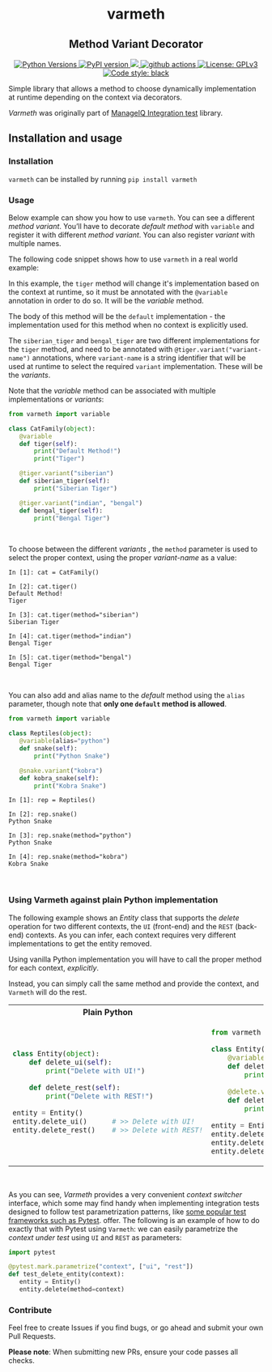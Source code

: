 <h1 align="center"> varmeth </h1>
<h2 align="center"> Method Variant Decorator </h2>

<p align="center">
    <a href="https://pypi.org/project/varmeth">
    <img alt="Python Versions" src="https://img.shields.io/pypi/pyversions/varmeth.svg?style=flat">
    </a>
    <a href="https://pypi.org/project/varmeth/#history">
    <img alt="PyPI version" src="https://badge.fury.io/py/varmeth.svg">
    </a>
    <a href="https://codecov.io/gh/digitronik/varmeth">
    <img src="https://codecov.io/gh/digitronik/varmeth/branch/master/graph/badge.svg" />
    </a>
    <a href="https://github.com/digitronik/varmeth/actions">
    <img alt="github actions" src="https://github.com/digitronik/varmeth/workflows/Tests/badge.svg?branch=master">
    </a>
    <a href="https://github.com/digitronik/varmeth/blob/master/LICENSE">
    <img alt="License: GPLv3" src="https://img.shields.io/pypi/l/varmeth.svg?version=latest">
    </a>
    <a href="https://pypi.org/project/black">
    <img alt="Code style: black" src="https://img.shields.io/badge/code%20style-black-000000.svg">
    </a>
</p>

Simple library that allows a method to choose dynamically implementation at runtime depending on the
context via decorators.

_Varmeth_ was originally part of [ManageIQ Integration test](https://github.com/ManageIQ/integration_tests) library.

## Installation and usage

### Installation

`varmeth` can be installed by running `pip install varmeth`

### Usage

Below example can show you how to use `varmeth`. You can see a different _method variant_.
You’ll have to decorate _default method_ with `variable` and register it with different _method variant_.
You can also register _variant_ with multiple names.

The following code snippet shows how to use `varmeth` in a real world example:

In this example, the `tiger` method will change it's implementation based on the context at
runtime, so it must be annotated with the `@variable` annotation in order to do so. It will be
the _variable_ method.

The body of this method will be the `default` implementation - the implementation used for this
method when no context is explicitly used.

The `siberian_tiger` and `bengal_tiger` are two different implementations for the `tiger` method,
and need to be annotated with `@tiger.variant("variant-name")` annotations, where `variant-name`
is a string identifier that will be used at runtime to select the required `variant` implementation.
These will be the _variants_.

Note that the _variable_ method can be associated with multiple implementations or _variants_:

```python
from varmeth import variable

class CatFamily(object):
   @variable
   def tiger(self):
       print("Default Method!")
       print("Tiger")

   @tiger.variant("siberian")
   def siberian_tiger(self):
       print("Siberian Tiger")

   @tiger.variant("indian", "bengal")
   def bengal_tiger(self):
       print("Bengal Tiger")
```
<br>

To choose between the different _variants_ , the `method` parameter is used to select
the proper context, using the proper _variant-name_ as a value:

```shell script
In [1]: cat = CatFamily()

In [2]: cat.tiger()
Default Method!
Tiger

In [3]: cat.tiger(method="siberian")
Siberian Tiger

In [4]: cat.tiger(method="indian")
Bengal Tiger

In [5]: cat.tiger(method="bengal")
Bengal Tiger
```
<br>

You can also add and alias name to the _default_ method using the `alias` parameter, though note
that **only one `default` method is allowed**.

```python
from varmeth import variable

class Reptiles(object):
   @variable(alias="python")
   def snake(self):
       print("Python Snake")

   @snake.variant("kobra")
   def kobra_snake(self):
       print("Kobra Snake")
```
```shell script
In [1]: rep = Reptiles()

In [2]: rep.snake()
Python Snake

In [3]: rep.snake(method="python")
Python Snake

In [4]: rep.snake(method="kobra")
Kobra Snake
```
<br>

### Using Varmeth against plain Python implementation

The following example shows an _Entity_ class that supports the _delete_ operation for two different contexts, the `UI`
(front-end) and the `REST` (back-end) contexts. As you can infer, each context requires very different implementations
to get the entity removed.

Using vanilla Python implementation you will have to call the proper method for each context,
_explicitly_.

Instead, you can simply call the same method and provide the context, and `Varmeth` will do the
rest.

<table>
<tr>
<th> Plain Python </th>
<th> Varmeth </th>
</tr>
<tr>
<td>

```python
class Entity(object):
    def delete_ui(self):
        print("Delete with UI!")

    def delete_rest(self):
        print("Delete with REST!")

entity = Entity()
entity.delete_ui()      # >> Delete with UI!
entity.delete_rest()    # >> Delete with REST!
```
</td>

<td>

```python
from varmeth import variable

class Entity(object):
    @variable(alias="ui")
    def delete(self):
        print("Delete with UI!")

    @delete.variant("rest")
    def delete_rest(self):
        print("Delete with REST!")

entity = Entity()
entity.delete()                 # >> Delete with UI!
entity.delete(method="ui")      # >> Delete with UI!
entity.delete(method="rest")    # >> Delete with REST!
```
</td>
</tr>
</table>

<br>

As you can see, _Varmeth_ provides a very convenient _context switcher_ interface, which some may
find handy when implementing integration tests designed to follow test parametrization patterns,
like [some popular test frameworks such as Pytest](http://doc.pytest.org/en/latest/example/parametrize.html#parametrizing-tests).
offer. The following is an example of how to do exactly that with Pytest using `Varmeth`: we can
easily parametrize the _context under test_ using `UI` and `REST` as parameters:


```python
import pytest

@pytest.mark.parametrize("context", ["ui", "rest"])
def test_delete_entity(context):
   entity = Entity()
   entity.delete(method=context)
```

### Contribute

Feel free to create Issues if you find bugs, or go ahead and submit your own Pull Requests.

**Please note**: When submitting new PRs, ensure your code passes all checks.


